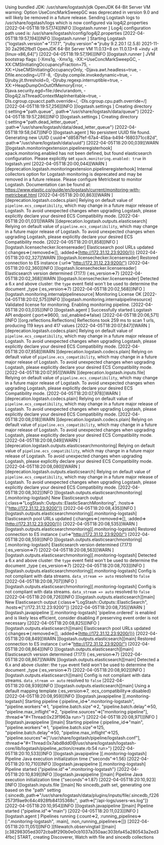 Using bundled JDK: /usr/share/logstash/jdk
OpenJDK 64-Bit Server VM warning: Option UseConcMarkSweepGC was deprecated in version 9.0 and will likely be removed in a future release.
Sending Logstash logs to /usr/share/logstash/logs which is now configured via log4j2.properties
[2022-04-05T18:19:57,174][INFO ][logstash.runner          ] Log4j configuration path used is: /usr/share/logstash/config/log4j2.properties
[2022-04-05T18:19:57,194][INFO ][logstash.runner          ] Starting Logstash {"logstash.version"=>"7.17.1", "jruby.version"=>"jruby 9.2.20.1 (2.5.8) 2021-11-30 2a2962fbd1 OpenJDK 64-Bit Server VM 11.0.13+8 on 11.0.13+8 +indy +jit [linux-x86_64]"}
[2022-04-05T18:19:57,196][INFO ][logstash.runner          ] JVM bootstrap flags: [-Xms1g, -Xmx1g, -XX:+UseConcMarkSweepGC, -XX:CMSInitiatingOccupancyFraction=75, -XX:+UseCMSInitiatingOccupancyOnly, -Djava.awt.headless=true, -Dfile.encoding=UTF-8, -Djruby.compile.invokedynamic=true, -Djruby.jit.threshold=0, -Djruby.regexp.interruptible=true, -XX:+HeapDumpOnOutOfMemoryError, -Djava.security.egd=file:/dev/urandom, -Dlog4j2.isThreadContextMapInheritable=true, -Dls.cgroup.cpuacct.path.override=/, -Dls.cgroup.cpu.path.override=/]
[2022-04-05T18:19:57,256][INFO ][logstash.settings        ] Creating directory {:setting=>"path.queue", :path=>"/usr/share/logstash/data/queue"}
[2022-04-05T18:19:57,286][INFO ][logstash.settings        ] Creating directory {:setting=>"path.dead_letter_queue", :path=>"/usr/share/logstash/data/dead_letter_queue"}
[2022-04-05T18:19:58,047][INFO ][logstash.agent           ] No persistent UUID file found. Generating new UUID {:uuid=>"d8587fef-67a4-45ba-b494-1680371cc82d", :path=>"/usr/share/logstash/data/uuid"}
[2022-04-05T18:20:00,039][WARN ][logstash.monitoringextension.pipelineregisterhook] xpack.monitoring.enabled has not been defined, but found elasticsearch configuration. Please explicitly set `xpack.monitoring.enabled: true` in logstash.yml
[2022-04-05T18:20:00,044][WARN ][deprecation.logstash.monitoringextension.pipelineregisterhook] Internal collectors option for Logstash monitoring is deprecated and may be removed in a future release.
Please configure Metricbeat to monitor Logstash. Documentation can be found at:
https://www.elastic.co/guide/en/logstash/current/monitoring-with-metricbeat.html
[2022-04-05T18:20:00,863][WARN ][deprecation.logstash.codecs.plain] Relying on default value of `pipeline.ecs_compatibility`, which may change in a future major release of Logstash. To avoid unexpected changes when upgrading Logstash, please explicitly declare your desired ECS Compatibility mode.
[2022-04-05T18:20:01,031][WARN ][deprecation.logstash.outputs.elasticsearch] Relying on default value of `pipeline.ecs_compatibility`, which may change in a future major release of Logstash. To avoid unexpected changes when upgrading Logstash, please explicitly declare your desired ECS Compatibility mode.
[2022-04-05T18:20:01,858][INFO ][logstash.licensechecker.licensereader] Elasticsearch pool URLs updated {:changes=>{:removed=>[], :added=>[http://172.31.12.23:9200/]}}
[2022-04-05T18:20:02,327][WARN ][logstash.licensechecker.licensereader] Restored connection to ES instance {:url=>"http://172.31.12.23:9200/"}
[2022-04-05T18:20:02,360][INFO ][logstash.licensechecker.licensereader] Elasticsearch version determined (7.17.1) {:es_version=>7}
[2022-04-05T18:20:02,368][WARN ][logstash.licensechecker.licensereader] Detected a 6.x and above cluster: the `type` event field won't be used to determine the document _type {:es_version=>7}
[2022-04-05T18:20:02,568][INFO ][logstash.monitoring.internalpipelinesource] Monitoring License OK
[2022-04-05T18:20:02,575][INFO ][logstash.monitoring.internalpipelinesource] Validated license for monitoring. Enabling monitoring pipeline.
[2022-04-05T18:20:03,035][INFO ][logstash.agent           ] Successfully started Logstash API endpoint {:port=>9600, :ssl_enabled=>false}
[2022-04-05T18:20:06,571][INFO ][org.reflections.Reflections] Reflections took 259 ms to scan 1 urls, producing 119 keys and 417 values
[2022-04-05T18:20:07,847][WARN ][deprecation.logstash.codecs.plain] Relying on default value of `pipeline.ecs_compatibility`, which may change in a future major release of Logstash. To avoid unexpected changes when upgrading Logstash, please explicitly declare your desired ECS Compatibility mode.
[2022-04-05T18:20:07,858][WARN ][deprecation.logstash.codecs.plain] Relying on default value of `pipeline.ecs_compatibility`, which may change in a future major release of Logstash. To avoid unexpected changes when upgrading Logstash, please explicitly declare your desired ECS Compatibility mode.
[2022-04-05T18:20:07,951][WARN ][deprecation.logstash.inputs.file] Relying on default value of `pipeline.ecs_compatibility`, which may change in a future major release of Logstash. To avoid unexpected changes when upgrading Logstash, please explicitly declare your desired ECS Compatibility mode.
[2022-04-05T18:20:07,978][WARN ][deprecation.logstash.codecs.plain] Relying on default value of `pipeline.ecs_compatibility`, which may change in a future major release of Logstash. To avoid unexpected changes when upgrading Logstash, please explicitly declare your desired ECS Compatibility mode.
[2022-04-05T18:20:08,018][WARN ][deprecation.logstash.codecs.plain] Relying on default value of `pipeline.ecs_compatibility`, which may change in a future major release of Logstash. To avoid unexpected changes when upgrading Logstash, please explicitly declare your desired ECS Compatibility mode.
[2022-04-05T18:20:08,049][WARN ][deprecation.logstash.outputs.elasticsearchmonitoring] Relying on default value of `pipeline.ecs_compatibility`, which may change in a future major release of Logstash. To avoid unexpected changes when upgrading Logstash, please explicitly declare your desired ECS Compatibility mode.
[2022-04-05T18:20:08,080][WARN ][deprecation.logstash.outputs.elasticsearch] Relying on default value of `pipeline.ecs_compatibility`, which may change in a future major release of Logstash. To avoid unexpected changes when upgrading Logstash, please explicitly declare your desired ECS Compatibility mode.
[2022-04-05T18:20:08,302][INFO ][logstash.outputs.elasticsearchmonitoring][.monitoring-logstash] New Elasticsearch output {:class=>"LogStash::Outputs::ElasticSearchMonitoring", :hosts=>["http://172.31.12.23:9200"]}
[2022-04-05T18:20:08,435][INFO ][logstash.outputs.elasticsearchmonitoring][.monitoring-logstash] Elasticsearch pool URLs updated {:changes=>{:removed=>[], :added=>[http://172.31.12.23:9200/]}}
[2022-04-05T18:20:08,535][WARN ][logstash.outputs.elasticsearchmonitoring][.monitoring-logstash] Restored connection to ES instance {:url=>"http://172.31.12.23:9200/"}
[2022-04-05T18:20:08,559][INFO ][logstash.outputs.elasticsearchmonitoring][.monitoring-logstash] Elasticsearch version determined (7.17.1) {:es_version=>7}
[2022-04-05T18:20:08,563][WARN ][logstash.outputs.elasticsearchmonitoring][.monitoring-logstash] Detected a 6.x and above cluster: the `type` event field won't be used to determine the document _type {:es_version=>7}
[2022-04-05T18:20:08,703][INFO ][logstash.outputs.elasticsearchmonitoring][.monitoring-logstash] Config is not compliant with data streams. `data_stream => auto` resolved to `false`
[2022-04-05T18:20:08,707][INFO ][logstash.outputs.elasticsearchmonitoring][.monitoring-logstash] Config is not compliant with data streams. `data_stream => auto` resolved to `false`
[2022-04-05T18:20:08,726][INFO ][logstash.outputs.elasticsearch][main] New Elasticsearch output {:class=>"LogStash::Outputs::ElasticSearch", :hosts=>["//172.31.12.23:9200"]}
[2022-04-05T18:20:08,735][WARN ][logstash.javapipeline    ][.monitoring-logstash] 'pipeline.ordered' is enabled and is likely less efficient, consider disabling if preserving event order is not necessary
[2022-04-05T18:20:08,825][INFO ][logstash.outputs.elasticsearch][main] Elasticsearch pool URLs updated {:changes=>{:removed=>[], :added=>[http://172.31.12.23:9200/]}}
[2022-04-05T18:20:08,849][WARN ][logstash.outputs.elasticsearch][main] Restored connection to ES instance {:url=>"http://172.31.12.23:9200/"}
[2022-04-05T18:20:08,864][INFO ][logstash.outputs.elasticsearch][main] Elasticsearch version determined (7.17.1) {:es_version=>7}
[2022-04-05T18:20:08,867][WARN ][logstash.outputs.elasticsearch][main] Detected a 6.x and above cluster: the `type` event field won't be used to determine the document _type {:es_version=>7}
[2022-04-05T18:20:08,902][INFO ][logstash.outputs.elasticsearch][main] Config is not compliant with data streams. `data_stream => auto` resolved to `false`
[2022-04-05T18:20:08,939][INFO ][logstash.outputs.elasticsearch][main] Using a default mapping template {:es_version=>7, :ecs_compatibility=>:disabled}
[2022-04-05T18:20:08,959][INFO ][logstash.javapipeline    ][.monitoring-logstash] Starting pipeline {:pipeline_id=>".monitoring-logstash", "pipeline.workers"=>1, "pipeline.batch.size"=>2, "pipeline.batch.delay"=>50, "pipeline.max_inflight"=>2, "pipeline.sources"=>["monitoring pipeline"], :thread=>"#<Thread:0x23f1963a run>"}
[2022-04-05T18:20:08,971][INFO ][logstash.javapipeline    ][main] Starting pipeline {:pipeline_id=>"main", "pipeline.workers"=>1, "pipeline.batch.size"=>125, "pipeline.batch.delay"=>50, "pipeline.max_inflight"=>125, "pipeline.sources"=>["/usr/share/logstash/pipeline/logstash.conf"], :thread=>"#<Thread:0x7abd8dd0@/usr/share/logstash/logstash-core/lib/logstash/pipeline_action/create.rb:54 run>"}
[2022-04-05T18:20:10,533][INFO ][logstash.javapipeline    ][.monitoring-logstash] Pipeline Java execution initialization time {"seconds"=>1.56}
[2022-04-05T18:20:10,710][INFO ][logstash.javapipeline    ][.monitoring-logstash] Pipeline started {"pipeline.id"=>".monitoring-logstash"}
[2022-04-05T18:20:10,839][INFO ][logstash.javapipeline    ][main] Pipeline Java execution initialization time {"seconds"=>1.87}
[2022-04-05T18:20:10,923][INFO ][logstash.inputs.file     ][main] No sincedb_path set, generating one based on the "path" setting {:sincedb_path=>"/usr/share/logstash/data/plugins/inputs/file/.sincedb_f2262573f9ae9c64c4928fb84135368c", :path=>["/api-logs/users-ws.log"]}
[2022-04-05T18:20:10,954][INFO ][logstash.javapipeline    ][main] Pipeline started {"pipeline.id"=>"main"}
[2022-04-05T18:20:11,023][INFO ][logstash.agent           ] Pipelines running {:count=>2, :running_pipelines=>[:".monitoring-logstash", :main], :non_running_pipelines=>[]}
[2022-04-05T18:20:11,051][INFO ][filewatch.observingtail  ][main][c38298305ed3072cba8f290b0e0cb1037a350aac303bfa45a280543a2ed34fbc] START, creating Discoverer, Watch with file and sincedb collections
